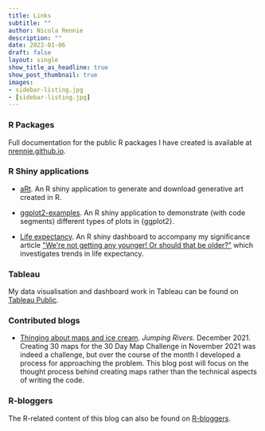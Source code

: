 ```yaml
---
title: Links
subtitle: ""
author: Nicola Rennie
description: ""
date: 2022-01-06
draft: false
layout: single
show_title_as_headline: true
show_post_thumbnail: true
images:
- sidebar-listing.jpg
- [sidebar-listing.jpg]
---
```


### R Packages

Full documentation for the public R packages I have created is available at [nrennie.github.io](https://nrennie.github.io/).

### R Shiny applications

* [aRt](https://nrennie35.shinyapps.io/nrennie_aRt/). 
An R shiny application to generate and download generative art created in R.

* [ggplot2-examples](https://nrennie35.shinyapps.io/ggplot2-examples/). 
An R shiny application to demonstrate (with code segments) different types of plots in {ggplot2}.

* [Life expectancy](https://nrennie35.shinyapps.io/life_expectancy_shiny_app/). 
An R shiny dashboard to accompany my significance article ["We're not getting any younger! Or should that be older?"](https://www.significancemagazine.com/science/723-we-re-not-getting-any-younger-or-should-that-be-older) which investigates trends in life expectancy.

### Tableau 

My data visualisation and dashboard work in Tableau can be found on [Tableau Public](https://public.tableau.com/app/profile/nicola.rennie).

### Contributed blogs

* [Thinging about maps and ice cream](https://www.jumpingrivers.com/blog/2021-thinking-about-maps-and-ice-cream/). *Jumping Rivers*. December 2021. 
Creating 30 maps for the 30 Day Map Challenge in November 2021 was indeed a challenge, but over the course of the month I developed a process for approaching the problem. This blog post will focus on the thought process behind creating maps rather than the technical aspects of writing the code.

### R-bloggers

The R-related content of this blog can also be found on [R-bloggers](https://www.r-bloggers.com/).





